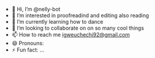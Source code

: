 - 👋 Hi, I’m @nelly-bot
- 👀 I’m interested in proofreadind and editing also reading
- 🌱 I’m currently learning how to dance
- 💞️ I’m looking to collaborate on on so many cool things
- 📫 How to reach me igweuchechi92@gmail.com
- 😄 Pronouns: 
- ⚡ Fun fact: ...

<!---
nelly-bot/nelly-bot is a ✨ special ✨ repository because its `README.md` (this file) appears on your GitHub profile.
You can click the Preview link to take a look at your changes.
--->
